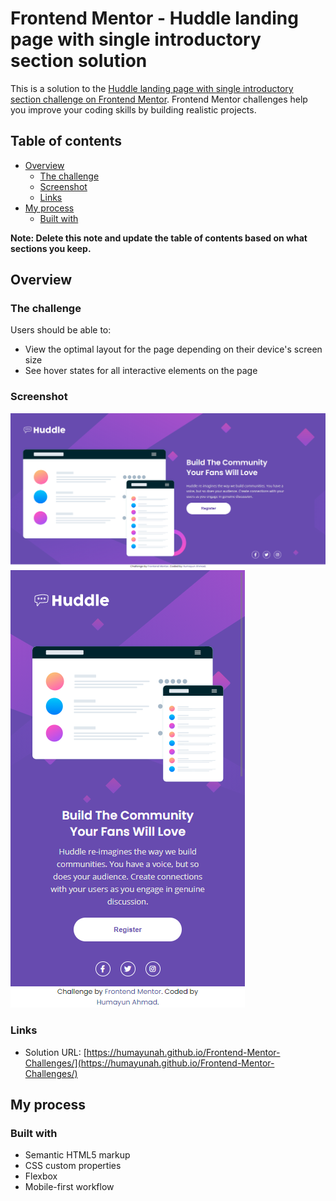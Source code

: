 # Frontend Mentor - Huddle landing page with single introductory section solution

This is a solution to the [Huddle landing page with single introductory section challenge on Frontend Mentor](https://www.frontendmentor.io/challenges/huddle-landing-page-with-a-single-introductory-section-B_2Wvxgi0). Frontend Mentor challenges help you improve your coding skills by building realistic projects.

## Table of contents

- [Overview](#overview)
  - [The challenge](#the-challenge)
  - [Screenshot](#screenshot)
  - [Links](#links)
- [My process](#my-process)
  - [Built with](#built-with)

**Note: Delete this note and update the table of contents based on what sections you keep.**

## Overview

### The challenge

Users should be able to:

- View the optimal layout for the page depending on their device's screen size
- See hover states for all interactive elements on the page

### Screenshot

![Solution-Screenshot](./solution/desktop-solution.png)
![Solution-Screenshot](./solution/mobile-solution.png)

### Links

- Solution URL: [https://humayunah.github.io/Frontend-Mentor-Challenges/](https://humayunah.github.io/Frontend-Mentor-Challenges/)

## My process

### Built with

- Semantic HTML5 markup
- CSS custom properties
- Flexbox
- Mobile-first workflow
